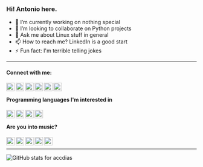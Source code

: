 ### Hi! Antonio here.

- 🔭 I’m currently working on nothing special
- 👯 I’m looking to collaborate on Python projects
- 💬 Ask me about Linux stuff in general
- 📫 How to reach me? LinkedIn is a good start
- ⚡ Fun fact: I'm terrible telling jokes

---

#### Connect with me:

[<img align="left" alt="accdias | LinkedIn"      width="22px" src="https://cdn.jsdelivr.net/npm/simple-icons@latest/icons/linkedin.svg" />][in]
[<img align="left" alt="accdias | GitHub"        width="22px" src="https://cdn.jsdelivr.net/npm/simple-icons@latest/icons/github.svg" />][gh]
[<img align="left" alt="accdias | GitLab"        width="22px" src="https://cdn.jsdelivr.net/npm/simple-icons@latest/icons/gitlab.svg" />][gl]
[<img align="left" alt="accdias | StackOverflow" width="22px" src="https://cdn.jsdelivr.net/npm/simple-icons@latest/icons/stackoverflow.svg" />][so]
[<img align="left" alt="diasacc | Twitter"       width="22px" src="https://cdn.jsdelivr.net/npm/simple-icons@latest/icons/twitter.svg" />][tw]
[<img align="left" alt="theaccdias | Instagram"  width="22px" src="https://cdn.jsdelivr.net/npm/simple-icons@latest/icons/instagram.svg" />][ig]

<br />

#### Programming languages I'm interested in

[<img align="left" alt="Python"                  width="22px" src="https://cdn.jsdelivr.net/npm/simple-icons@latest/icons/python.svg" />][py]
[<img align="left" alt="Go"                      width="22px" src="https://cdn.jsdelivr.net/npm/simple-icons@latest/icons/go.svg" />][go]
[<img align="left" alt="Rust"                    width="22px" src="https://cdn.jsdelivr.net/npm/simple-icons@latest/icons/rust.svg" />][ru]
[<img align="left" alt="Javascript"              width="22px" src="https://cdn.jsdelivr.net/npm/simple-icons@latest/icons/javascript.svg" />][js]

<br />

#### Are you into music?

[<img align="left" alt="accdias | Deezer"        width="22px" src="https://cdn.jsdelivr.net/npm/simple-icons@latest/icons/deezer.svg" />][de]
[<img align="left" alt="accdias | YT Music"      width="22px" src="https://cdn.jsdelivr.net/npm/simple-icons@latest/icons/youtubemusic.svg" />][ym]
[<img align="left" alt="accdias | Spotify"       width="22px" src="https://cdn.jsdelivr.net/npm/simple-icons@latest/icons/spotify.svg" />][sf]
[<img align="left" alt="diasacc | Last.FM"       width="22px" src="https://cdn.jsdelivr.net/npm/simple-icons@latest/icons/lastfm.svg" />][lf]
[<img align="left" alt="accdias | Soundcloud"    width="22px" src="https://cdn.jsdelivr.net/npm/simple-icons@latest/icons/soundcloud.svg" />][sc]

<br />

---

<img align="left" alt="GitHub stats for accdias" src="https://github-readme-stats.vercel.app/api?username=accdias&show_icons=true&hide_border=true" />

<!-- Programming languages -->
[py]: https://python.org
[go]: https://golang.org
[ru]: https://rust-lang.org
[js]: https://javascript.com

<!-- Profiles -->
[in]: https://linkedin.com/in/accdias
[so]: https://stackoverflow.com/users/6789321/accdias
[gh]: https://github.com/accdias
[gl]: https://gitlab.com/accdias
[ad]: https://advocato.org/accdias
[tw]: https://twitter.com/diasacc
[ig]: https://instagram.com/theaccdias

<!-- Music -->
[de]: https://deezer.com/us/profile/823291707
[sf]: https://open.spotify.com/user/accdias
[ym]: https://music.youtube.com
[sc]: https://soundcloud.com/accdias
[lf]: https://last.fm/diasacc
